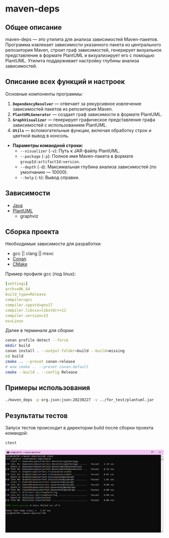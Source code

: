 # maven-deps

## Общее описание
maven-deps — это утилита для анализа зависимостей Maven-пакетов. Программа извлекает зависимости указанного пакета из центрального репозитория Maven, строит граф зависимостей, генерирует визуальное представление в формате PlantUML и визуализирует его с помощью PlantUML. Утилита поддерживает настройку глубины анализа зависимостей.

## Описание всех функций и настроек
Основные компоненты программы:
1. **`DependencyResolver`** — отвечает за рекурсивное извлечение зависимостей пакетов из репозитория Maven.
2. **`PlantUMLGenerator`** — создает граф зависимости в формате PlantUML.
3. **`GraphVisualizer`** — генерирует графическое представление графа зависимостей с использованием PlantUML.
4. **`Utils`** — вспомогательные функции, включая обработку строк и цветной вывод в консоль.
- **Параметры командной строки:**
  - `--visualizer` (`-v`): Путь к JAR-файлу PlantUML.
  - `--package` (`-p`): Полное имя Maven-пакета в формате `groupId:artifactId:version`.
  - `--depth` (`-d`): Максимальная глубина анализа зависимостей (по умолчанию — 10000).
  - `--help` (`-h`): Вывод справки.

## Зависимости 

- [Java](https://www.oracle.com/java/technologies/downloads/)
- [PlantUML](https://github.com/plantuml/plantuml/releases/download/v1.2024.8/plantuml.jar)
  - graphviz

## Cборка проекта

Необходимые зависимости для разработки:
- gcc || clang || msvc
- [Conan](https://conan.io/downloads)
- [CMake](https://cmake.org/download/)

Пример профиля gcc (под linux):
```yml
[settings]
arch=x86_64
build_type=Release
compiler=gcc
compiler.cppstd=gnu17
compiler.libcxx=libstdc++11
compiler.version=13
os=Linux
```

Далее в терминале для сборки:
```bash
conan profile detect --force
mkdir build
conan install . --output-folder=build --build=missing
cd build
cmake .. --preset conan-release 
# или cmake .. --preset conan-default 
cmake --build . --config Release
```

## Примеры использования
```bash
./maven_deps -p org.json:json:20230227 -v ../for_test/plantuml.jar
```

## Результаты тестов
Запуск тестов происходит в директории build после сборки проекта командой:
```bash
ctest
```
![test](screenshots/test.png)
